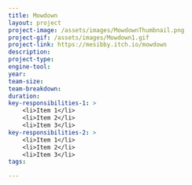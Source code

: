 ```yaml
---
title: Mowdown
layout: project
project-image: /assets/images/MowdownThumbnail.png
project-gif: /assets/images/Mowdown1.gif
project-link: https://mesibby.itch.io/mowdown
description: 
project-type: 
engine-tool: 
year: 
team-size: 
team-breakdown:
duration:
key-responsibilities-1: >
    <li>Item 1</li>
    <li>Item 2</li>
    <li>Item 3</li>
key-responsibilities-2: >
    <li>Item 1</li>
    <li>Item 2</li>
    <li>Item 3</li>
tags:

---
```

